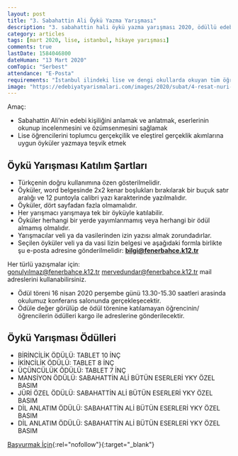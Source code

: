 ```yaml
---
layout: post
title: "3. Sabahattin Ali Öykü Yazma Yarışması"
description: "3. sabahattin hali öykü yazma yarışması 2020, ödüllü edebiyat yarışması, hikaye yazma yarışması"
category: articles
tags: [mart 2020, lise, istanbul, hikaye yarışması]
comments: true
lastDate: 1584046800    
dateHuman: "13 Mart 2020"
comTopic: "Serbest"
attendance: "E-Posta"
requirements: "İstanbul ilindeki lise ve dengi okullarda okuyan tüm öğrenciler yarışmaya katılabilecektir."
image: "https://edebiyatyarismalari.com/images/2020/subat/4-resat-nuri-guntekin-oyku-yarismasi.jpg"
---
```


Amaç:  
- Sabahattin Ali’nin edebi kişiliğini anlamak ve anlatmak, eserlerinin okunup incelenmesini ve özümsenmesini sağlamak
- Lise öğrencilerini toplumcu gerçekçilik ve eleştirel gerçeklik akımlarına uygun öyküler yazmaya teşvik etmek

## Öykü Yarışması Katılım Şartları

- Türkçeni̇n doğru kullanımına özen gösteri̇lmeli̇di̇r.
- Öyküler, word belgesi̇nde 2x2 kenar boşlukları bırakılarak bi̇r buçuk satır aralığı ve 12 puntoyla cali̇bri̇ yazı karakteri̇nde yazılmalıdır.
- Öyküler, dört sayfadan fazla olmamalıdır.
- Her yarışmacı yarışmaya tek bi̇r öyküyle katılabilir.
- Öyküler herhangi̇ bi̇r yerde yayımlanmamış veya herhangi̇ bi̇r ödül almamış olmalıdır.
- Yarışmacılar veli̇ ya da vasi̇leri̇nden izi̇n yazısı almak zorundadırlar.
- Seçilen öyküler veli̇ ya da vasi̇ Iizi̇n belgesi̇ ve aşağıdaki formla bi̇rli̇kte şu e-posta adresi̇ne gönderi̇lmeli̇di̇r: **bilgi@fenerbahce.k12.tr**

Her türlü yazışmalar için:  
gonulyılmaz@fenerbahce.k12.tr
mervedundar@fenerbahce.k12.tr mail adreslerini kullanabilirsiniz.  

- Ödül töreni̇ 16 nisan 2020 perşembe günü 13.30-15.30 saatleri̇ arasinda okulumuz konferans salonunda gerçekleşecekti̇r.
- Ödüle değer görülüp de ödül töreni̇ne katılamayan öğrenci̇ni̇n/öğrenci̇leri̇n ödülleri̇ kargo ile adresleri̇ne gönderi̇lecekti̇r.

## Öykü Yarışması Ödülleri

- BİRİNCİLİK ÖDÜLÜ: TABLET 10 İNÇ
- İKİNCİLİK ÖDÜLÜ: TABLET 8 İNÇ
- ÜÇÜNCÜLÜK ÖDÜLÜ: TABLET 7 İNÇ
- MANSİYON ÖDÜLÜ: SABAHATTİN ALİ BÜTÜN ESERLERİ YKY ÖZEL BASIM
- JÜRİ ÖZEL ÖDÜLÜ: SABAHATTİN ALİ BÜTÜN ESERLERİ YKY ÖZEL BASIM
- DİL ANLATIM ÖDÜLÜ: SABAHATTİN ALİ BÜTÜN ESERLERİ YKY ÖZEL BASIM
- DİL ANLATIM ÖDÜLÜ: SABAHATTİN ALİ BÜTÜN ESERLERİ YKY ÖZEL BASIM

[Başvurmak İçin](https://firebasestorage.googleapis.com/v0/b/edebiyat-yarismalari.appspot.com/o/3-sabahattin-ali-yarismasi-basvuru-formu.pdf?alt=media&token=57a296a7-7d89-4f24-a45a-cbf4168e9c60){:rel="nofollow"}{:target="_blank"}